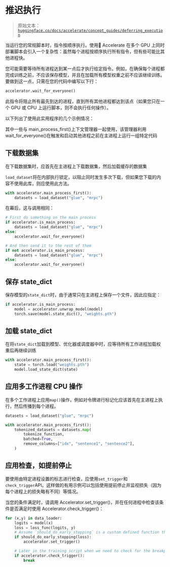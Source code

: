 # 推迟执行

> 原始文本：[`huggingface.co/docs/accelerate/concept_guides/deferring_execution`](https://huggingface.co/docs/accelerate/concept_guides/deferring_execution)

当运行您的常规脚本时，指令按顺序执行。使用🤗 Accelerate 在多个 GPU 上同时部署脚本会引入一个复杂性：虽然每个进程按顺序执行所有指令，但有些可能比其他进程快。

您可能需要等待所有进程达到某一点后才执行给定指令。例如，在确保每个进程都完成训练之前，不应该保存模型，并且在加载所有模型权重之前不应该继续训练。要做到这一点，只需在您的代码中编写以下行：

```py
accelerator.wait_for_everyone()
```

此指令将阻止所有最先到达的进程，直到所有其他进程都达到该点（如果您只在一个 GPU 或 CPU 上运行脚本，则不会执行任何操作）。

以下列出了使用此实用程序的几个示例情况：

其中一些与 main_process_first()上下文管理器一起使用，该管理器利用 wait_for_everyone()在触发和启动其他进程之前在主进程上运行一组特定代码

## 下载数据集

在下载数据集时，应首先在主进程上下载数据集，然后加载缓存的数据集

`load_dataset`将在内部执行锁定，以阻止同时发生多次下载，但如果您下载的内容不使用此库，则应使用此方法。

```py
with accelerator.main_process_first():
    datasets = load_dataset("glue", "mrpc")
```

在幕后，这与调用相同：

```py
# First do something on the main process
if accelerator.is_main_process:
    datasets = load_dataset("glue", "mrpc")
else:
    accelerator.wait_for_everyone()

# And then send it to the rest of them
if not accelerator.is_main_process:
    datasets = load_dataset("glue", "mrpc")
else:
    accelerator.wait_for_everyone()
```

## 保存 state_dict

保存模型的`state_dict`时，由于通常只在主进程上保存一个文件，因此应指定：

```py
if accelerator.is_main_process:
    model = accelerator.unwrap_model(model)
    torch.save(model.state_dict(), "weights.pth")
```

## 加载 state_dict

在将`state_dict`加载到模型、优化器或调度器中时，应等待所有工作进程加载权重后再继续训练

```py
with accelerator.main_process_first():
    state = torch.load("weights.pth")
    model.load_state_dict(state)
```

## 应用多工作进程 CPU 操作

在多个工作进程上应用`map()`操作，例如对令牌进行标记化应该首先在主进程上执行，然后传播到每个进程。

```py
datasets = load_dataset("glue", "mrpc")

with accelerator.main_process_first():
    tokenized_datasets = datasets.map(
        tokenize_function,
        batched=True,
        remove_columns=["idx", "sentence1", "sentence2"],
    )
```

## 应用检查，如提前停止

要使用由特定进程设置的标志进行检查，应使用`set_trigger`和`check_trigger`API。这样做的有用示例可以包括使用提前停止并监视损失（因为每个进程上的损失略有不同）等情况。

当您的条件满足时，请调用 Accelerator.set_trigger()，并在任何进程中检查该条件是否满足时使用 Accelerator.check_trigger()：

```py
for (x,y) in data_loader:
    logits = model(x)
    loss = loss_func(logits, y)
    # Assume `should_do_early_stopping` is a custom defined function that returns a conditional
    if should_do_early_stopping(loss):
        accelerator.set_trigger()

    # Later in the training script when we need to check for the breakpoint
    if accelerator.check_trigger():
        break
```
